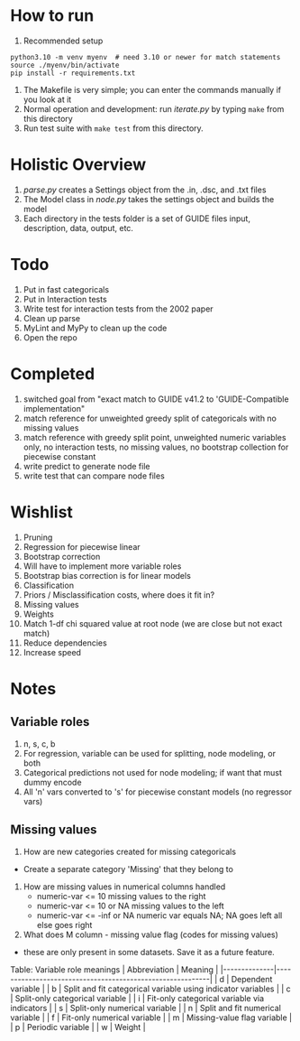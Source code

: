 # How to run
1. Recommended setup 
 ```
 python3.10 -m venv myenv  # need 3.10 or newer for match statements
 source ./myenv/bin/activate 
 pip install -r requirements.txt
 ```
1. The Makefile is very simple; you can enter the commands manually if you look at it 
1. Normal operation and development: run *iterate.py* by typing `make` from this directory
1. Run test suite with `make test` from this directory. 

# Holistic Overview
1. *parse.py* creates a Settings object from the .in, .dsc, and .txt files
1. The Model class in *node.py* takes the settings object and builds the model
1. Each directory in the tests folder is a set of GUIDE files input, description, data, output, etc.

# Todo 
1. Put in fast categoricals
1. Put in Interaction tests
1. Write test for interaction tests from the 2002 paper
1. Clean up parse 
1. MyLint and MyPy to clean up the code
1. Open the repo

# Completed 
1. switched goal from "exact match to GUIDE v41.2 to 'GUIDE-Compatible implementation"
1. match reference for unweighted greedy split of categoricals with no missing values 
1. match reference with greedy split point, unweighted numeric variables only, no interaction tests, no missing values, no bootstrap collection for piecewise constant
1. write predict to generate node file
1. write test that can compare node files

# Wishlist
1. Pruning
1. Regression for piecewise linear 
  1. Bootstrap correction 
  1. Will have to implement more variable roles
  1. Bootstrap bias correction is for linear models 
1. Classification
1. Priors / Misclassification costs, where does it fit in?
1. Missing values
1. Weights
1. Match 1-df chi squared value at root node (we are close but not exact match)
1. Reduce dependencies
1. Increase speed

# Notes 
## Variable roles
1. n, s, c, b
1. For regression, variable can be used for splitting, node modeling, or both
1. Categorical predictions not used for node modeling; if want that must dummy encode
1. All 'n' vars converted to 's' for piecewise constant models (no regressor vars)

## Missing values
1. How are new categories created for missing categoricals
- Create a separate category 'Missing' that they belong to
1. How are missing values in numerical columns handled 
    -  numeric-var <= 10          missing values to the right
    -  numeric-var <= 10   or NA  missing values to the left
    -  numeric-var <= -inf or NA  numeric var equals NA; NA goes left all else goes right
1. What does M column - missing value flag (codes for missing values)
  - these are only present in some datasets. Save it as a future feature.

Table: Variable role meanings
| Abbreviation | Meaning                                                   |
|--------------|-----------------------------------------------------------|
| d            | Dependent variable                                       |
| b            | Split and fit categorical variable using indicator variables |
| c            | Split-only categorical variable                         |
| i            | Fit-only categorical variable via indicators            |
| s            | Split-only numerical variable                           |
| n            | Split and fit numerical variable                        |
| f            | Fit-only numerical variable                             |
| m            | Missing-value flag variable                              |
| p            | Periodic variable                                       |
| w            | Weight                                                   |


